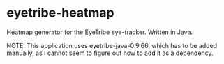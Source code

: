 # eyetribe-heatmap
Heatmap generator for the EyeTribe eye-tracker. Written in Java.

NOTE:
This application uses eyetribe-java-0.9.66, which has to be added
manually, as I cannot seem to figure out how to add it as a dependency.
